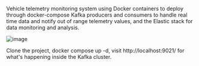 Vehicle telemetry monitoring system using Docker containers to deploy through docker-compose Kafka producers and consumers to handle real time data and notify out of range telemetry values, and the Elastic stack for data monitoring and analysis.

![image](https://github.com/user-attachments/assets/e88d706d-dbc6-4d0f-b696-8045ea0e75bc)

Clone the project, docker compose up -d, visit http://localhost:9021/ for what's happening inside the Kafka cluster.
